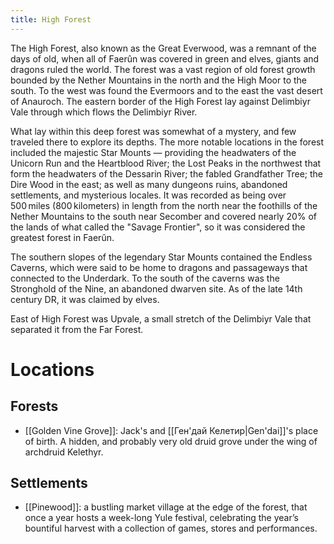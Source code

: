 ```yaml
---
title: High Forest
---
```


The High Forest, also known as the Great Everwood, was a remnant of the days of old, when all of Faerûn was covered in green and elves, giants and dragons ruled the world. The forest was a vast region of old forest growth bounded by the Nether Mountains in the north and the High Moor to the south. To the west was found the Evermoors and to the east the vast desert of Anauroch. The eastern border of the High Forest lay against Delimbiyr Vale through which flows the Delimbiyr River.

What lay within this deep forest was somewhat of a mystery, and few traveled there to explore its depths. The more notable locations in the forest included the majestic Star Mounts — providing the headwaters of the Unicorn Run and the Heartblood River; the Lost Peaks in the northwest that form the headwaters of the Dessarin River; the fabled Grandfather Tree; the Dire Wood in the east; as well as many dungeons ruins, abandoned settlements, and mysterious locales. It was recorded as being over 500 miles (800 kilometers) in length from the north near the foothills of the Nether Mountains to the south near Secomber and covered nearly 20% of the lands of what called the "Savage Frontier", so it was considered the greatest forest in Faerûn.

The southern slopes of the legendary Star Mounts contained the Endless Caverns, which were said to be home to dragons and passageways that connected to the Underdark. To the south of the caverns was the Stronghold of the Nine, an abandoned dwarven site. As of the late 14th century DR, it was claimed by elves.

East of High Forest was Upvale, a small stretch of the Delimbiyr Vale that separated it from the Far Forest.

# Locations

## Forests

- [[Golden Vine Grove]]: Jack's and [[Ген'дай Келетир|Gen'dai]]'s place of birth. A hidden, and probably very old druid grove under the wing of archdruid Kelethyr.

## Settlements

- [[Pinewood]]: a bustling market village at the edge of the forest, that once a year hosts a week-long Yule festival, celebrating the year’s bountiful harvest with a collection of games, stores and performances.

